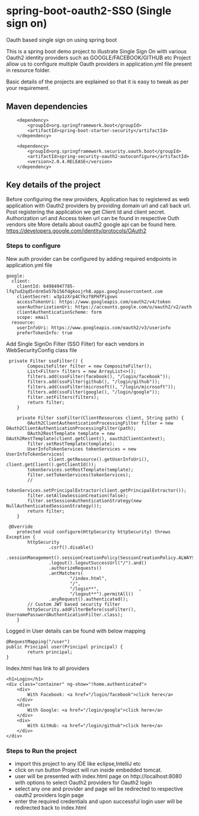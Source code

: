 # spring-boot-oauth2-SSO (Single sign on)
Oauth based single sign on using spring boot

This is a spring boot demo project to illustrate Single Sign On with various Oauth2 identity providers such as GOOGLE/FACEBOOK/GITHUB etc
Project allow us to configure multiple Oauth providers in application.yml file present in resource folder.

Basic details of the projects are explained so that it is easy to tweak as per your requirement.

## Maven dependencies

```
	<dependency>
		<groupId>org.springframework.boot</groupId>
		<artifactId>spring-boot-starter-security</artifactId>
	</dependency>

	<dependency>
		<groupId>org.springframework.security.oauth.boot</groupId>
		<artifactId>spring-security-oauth2-autoconfigure</artifactId>
		<version>2.0.4.RELEASE</version>
	</dependency>
```

## Key details of the project

Before configuring the new providers, Application has to registered as web application with Oauth2 providers by 
providing domain url and call back url. Post registering the application we get Client Id and client secret.
Authorization url and Access token url can be found in respective Outh vendors site
More details about oauth2 google api can be found here.
https://developers.google.com/identity/protocols/OAuth2

### Steps to configure

New auth provider can be configured by adding required endpoints in application.yml file 
```
google:
  client:
    clientId: 64984947785-lfq7ud2qd5rdrm5e57b156fdgkosjrh8.apps.googleusercontent.com
    clientSecret: w3p1zXrp4CYkzf8PHfPigvws
    accessTokenUri: https://www.googleapis.com/oauth2/v4/token
    userAuthorizationUri: https://accounts.google.com/o/oauth2/v2/auth
    clientAuthenticationScheme: form
    scope: email
  resource:
    userInfoUri: https://www.googleapis.com/oauth2/v3/userinfo
    preferTokenInfo: true
```
Add Single SignOn Filter (SSO Filter) for each vendors in WebSecurityConfig class file

```
 private Filter ssoFilter() {
        CompositeFilter filter = new CompositeFilter();
        List<Filter> filters = new ArrayList<>();
        filters.add(ssoFilter(facebook(), "/login/facebook"));
        filters.add(ssoFilter(github(), "/login/github"));
        filters.add(ssoFilter(microsoft(), "/login/microsoft"));
        filters.add(ssoFilter(google(), "/login/google"));
        filter.setFilters(filters);
        return filter;
    }

    private Filter ssoFilter(ClientResources client, String path) {
        OAuth2ClientAuthenticationProcessingFilter filter = new OAuth2ClientAuthenticationProcessingFilter(path);
        OAuth2RestTemplate template = new OAuth2RestTemplate(client.getClient(), oauth2ClientContext);
        filter.setRestTemplate(template);
        UserInfoTokenServices tokenServices = new UserInfoTokenServices(
                client.getResource().getUserInfoUri(), client.getClient().getClientId());
        tokenServices.setRestTemplate(template);
        filter.setTokenServices(tokenServices);
        //
       tokenServices.setPrincipalExtractor(client.getPrincipalExtractor());
        filter.setAllowSessionCreation(false);
        filter.setSessionAuthenticationStrategy(new NullAuthenticatedSessionStrategy());
        return filter;
    }

 @Override
    protected void configure(HttpSecurity httpSecurity) throws Exception {
        httpSecurity
                .csrf().disable()
                .sessionManagement().sessionCreationPolicy(SessionCreationPolicy.ALWAYS).and()
                .logout().logoutSuccessUrl("/").and()
                .authorizeRequests()
                .antMatchers(
                        "/index.html",
                        "/",
                        "/login**",               ,
                        "/logout**").permitAll()
                .anyRequest().authenticated();
        // Custom JWT based security filter
        httpSecurity.addFilterBefore(ssoFilter(), UsernamePasswordAuthenticationFilter.class);
    }
```
Logged in User details can be found with below mapping
```
@RequestMapping("/user")
public Principal user(Principal principal) {
        return principal;
}
```
Index.html has link to all providers

```
<h1>Login</h1>
<div class="container" ng-show="!home.authenticated">
    <div>
        With Facebook: <a href="/login/facebook">click here</a>
    </div>
    <div>
        With Google: <a href="/login/google">click here</a>
    </div>
    <div>
        With GitHub: <a href="/login/github">click here</a>
    </div>
</div>
```

### Steps to Run the project

* import this project to any IDE like eclipse,IntelliJ etc 
* click on run button Project will run inside embedded tomcat.
* user will be presented with index.html page on http://localhost:8080 with options to select Oauth2 providers for Oauth2 login
* select any one and provider and page wil be redirected to respective oauth2 providers login page
* enter the required credentials and upon successful login user will be redirected back to index.html









